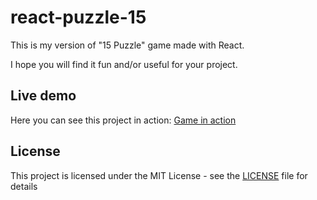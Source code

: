 # react-puzzle-15
This is my version of "15 Puzzle" game made with React. 

I hope you will find it fun and/or useful for your project. 

## Live demo

Here you can see this project in action: [Game in action](https://ivankorolenko.com/projects/react-puzzle-15/)

## License

This project is licensed under the MIT License - see the [LICENSE](LICENSE) file for details
